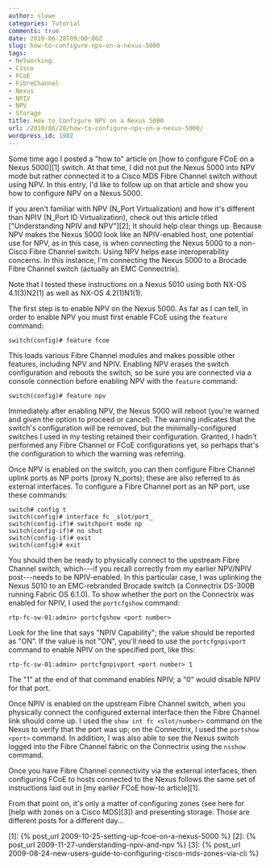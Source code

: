 ```yaml
---
author: slowe
categories: Tutorial
comments: true
date: 2010-06-28T09:00:00Z
slug: how-to-configure-npv-on-a-nexus-5000
tags:
- Networking
- Cisco
- FCoE
- FibreChannel
- Nexus
- NPIV
- NPV
- Storage
title: How to Configure NPV on a Nexus 5000
url: /2010/06/28/how-to-configure-npv-on-a-nexus-5000/
wordpress_id: 1982
---
```


Some time ago I posted a "how to" article on [how to configure FCoE on a Nexus 5000][1] switch. At that time, I did not put the Nexus 5000 into NPV mode but rather connected it to a Cisco MDS Fibre Channel switch without using NPV. In this entry, I'd like to follow up on that article and show you how to configure NPV on a Nexus 5000.

If you aren't familiar with NPV (N_Port Virtualization) and how it's different than NPIV (N_Port ID Virtualization), check out this article titled ["Understanding NPIV and NPV"][2]; It should help clear things up. Because NPV makes the Nexus 5000 look like an NPIV-enabled host, one potential use for NPV, as in this case, is when connecting the Nexus 5000 to a non-Cisco Fibre Channel switch. Using NPV helps ease interoperability concerns. In this instance, I'm connecting the Nexus 5000 to a Brocade Fibre Channel switch (actually an EMC Connectrix).

Note that I tested these instructions on a Nexus 5010 using both NX-OS 4.1(3)N2(1) as well as NX-OS 4.2(1)N1(1).

The first step is to enable NPV on the Nexus 5000. As far as I can tell, in order to enable NPV you must first enable FCoE using the `feature` command:

	switch(config)# feature fcoe

This loads various Fibre Channel modules and makes possible other features, including NPV and NPIV. Enabling NPV erases the switch configuration and reboots the switch, so be sure you are connected via a console connection before enabling NPV with the `feature` command:

	switch(config)# feature npv

Immediately after enabling NPV, the Nexus 5000 will reboot (you're warned and given the option to proceed or cancel). The warning indicates that the switch's configuration will be removed, but the minimally-configured switches I used in my testing retained their configuration. Granted, I hadn't performed any Fibre Channel or FCoE configurations yet, so perhaps that's the configuration to which the warning was referring.

Once NPV is enabled on the switch, you can then configure Fibre Channel uplink ports as NP ports (proxy N_ports); these are also referred to as external interfaces. To configure a Fibre Channel port as an NP port, use these commands:

	switch# config t  
	switch(config)# interface fc _slot/port_  
	switch(config-if)# switchport mode np  
	switch(config-if)# no shut  
	switch(config-if)# exit  
	switch(config)# exit

You should then be ready to physically connect to the upstream Fibre Channel switch, which---if you recall correctly from my earlier NPV/NPIV post---needs to be NPIV-enabled. In this particular case, I was uplinking the Nexus 5010 to an EMC-rebranded Brocade switch (a Connectrix DS-300B running Fabric OS 6.1.0). To show whether the port on the Connectrix was enabled for NPIV, I used the `portcfgshow` command:

	rtp-fc-sw-01:admin> portcfgshow <port number>

Look for the line that says "NPIV Capability"; the value should be reported as "ON". If the value is not "ON", you'll need to use the `portcfgnpivport` command to enable NPIV on the specified port, like this:

	rtp-fc-sw-01:admin> portcfgnpivport <port number> 1

The "1" at the end of that command enables NPIV; a "0" would disable NPIV for that port.

Once NPIV is enabled on the upstream Fibre Channel switch, when you physically connect the configured external interface then the Fibre Channel link should come up. I used the `show int fc <slot/number>` command on the Nexus to verify that the port was up; on the Connectrix, I used the `portshow <port>` command. In addition, I was also able to see the Nexus switch logged into the Fibre Channel fabric on the Connectrix using the `nsshow` command.

Once you have Fibre Channel connectivity via the external interfaces, then configuring FCoE to hosts connected to the Nexus follows the same set of instructions laid out in [my earlier FCoE how-to article][1].

From that point on, it's only a matter of configuring zones (see here for [help with zones on a Cisco MDS][3]) and presenting storage. Those are different posts for a different day...

[1]: {% post_url 2009-10-25-setting-up-fcoe-on-a-nexus-5000 %}
[2]: {% post_url 2009-11-27-understanding-npiv-and-npv %}
[3]: {% post_url 2009-08-24-new-users-guide-to-configuring-cisco-mds-zones-via-cli %}
